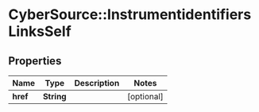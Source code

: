 # CyberSource::InstrumentidentifiersLinksSelf

## Properties
Name | Type | Description | Notes
------------ | ------------- | ------------- | -------------
**href** | **String** |  | [optional] 



